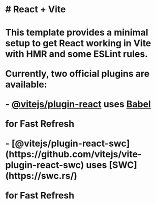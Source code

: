 <h1># React + Vite<h1/>
<p>This template provides a minimal setup to get React working in Vite with HMR and some ESLint rules.</p>
<p>Currently, two official plugins are available:</p>

<a>- [@vitejs/plugin-react](https://github.com/vitejs/vite-plugin-react/blob/main/packages/plugin-react/README.md) uses [Babel](https://babeljs.io/)<a/>
<p>for Fast Refresh</p>
<a>- [@vitejs/plugin-react-swc](https://github.com/vitejs/vite-plugin-react-swc) uses [SWC](https://swc.rs/) <a/>
<p>for Fast Refresh</p>

 
